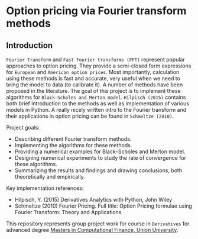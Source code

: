 # Option pricing via Fourier transform methods

## Introduction

`Fourier Transform` and `Fast Fourier transforms (FFT)` represent popular approaches to option pricing. They provide a semi-closed form expressions for `European` and `American option prices`. Most importantly, calculation using these methods is fast and accurate, very useful when we need to bring the model to data (to calibrate it). A number of methods have been proposed in the literature. The goal of this project is to implement these algorithms for `Black–Scholes and Merton model`. `Hilpisch (2015)` contains both brief introduction to the methods as well as implementation of various models in Python. A really nicely written intro to the Fourier transform and their applications in option pricing can be found in `Schmeltze (2010)`.

Project goals:

- Describing different Fourier transform methods.
- Implementing the algorithms for these methods.
- Providing a numerical examples for Black–Scholes and Merton model.
- Designing numerical experiments to study the rate of convergence for these algorithms.
- Summarizing the results and findings and drawing conclusions, both theoretically and empirically.

Key implementation references:

- Hilpisch, Y. (2015) Derivatives Analytics with Python, John Wiley
- Schmeltze (2010) Fourier Pricing. Full title: Option Pricing formulae using Fourier Transform: Theory and Applications

This repository represents group project work for course in `Derivatives` for advanced degree [Masters in Computational Finance, Union University](http://mcf.raf.edu.rs/).
